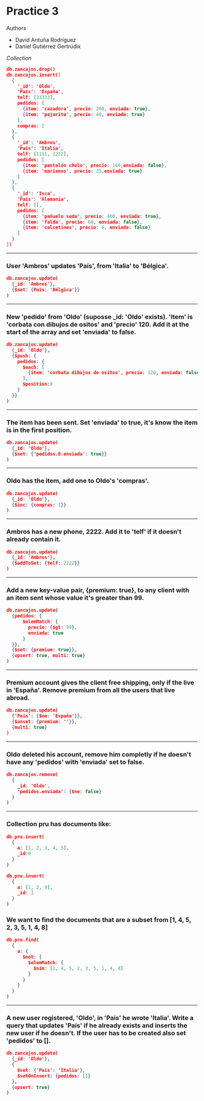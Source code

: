 # Practice 3
Authors
 - David Antuña Rodríguez
 - Daniel Gutiérrez Gertrúdix

_Collection_
```json
db.zancajos.drop()
db.zancajos.insert([
  {
    '_id': 'Oldo',
    'País': 'España',
    telf: [33333],
    pedidos: [
      {item: 'cazadora', precio: 200, enviada: true},
      {item: 'pajarita', precio: 40, enviada: true}
    ],
    compras: 2
  },
  {
    '_id': 'Ambros',
    'País': 'Italia',
    telf: [1111, 2222],
    pedidos: [
      {item: 'pantalón chulo', precio: 160,enviada: false},
      {item: 'marianos', precio: 25,enviada: true}
    ]
  },
  {
    '_id': 'Isca',
    'País': 'Alemania',
    telf: [],
    pedidos: [
      {item: 'pañuelo seda', precio: 400, enviada: true},
      {item: 'falda', precio: 60, enviada: false},
      {item: 'calcetines', precio: 6, enviada: false}
    ]
  }
])
```

------
### User 'Ambros' updates 'País', from 'Italia' to 'Bélgica'.

```json
db.zancajos.update(
  {_id: 'Ambros'},
  {$set: {País: 'Bélgica'}}
)
```

------
### New 'pedido' from 'Oldo' (suposse _id: 'Oldo' exists). 'Item' is 'corbata con dibujos de ositos' and 'precio' 120. Add it at the start of the array and set 'enviada' to false.

```json
db.zancajos.update(
  {_id: 'Oldo'},
  {$push: {
    pedidos: {
      $each: [
        {item: 'corbata dibujos de ositos', precio: 120, enviada: false}
      ],
      $position:0
    }
  }}
)
```

------
### The item has been sent. Set 'enviada' to true, it's know the item is in the first position.

```json
db.zancajos.update(
  {_id: 'Oldo'},
  {$set: {'pedidos.0.enviada': true}}
)
```

------
### Oldo has the item, add one to Oldo's 'compras'.

```json
db.zancajos.update(
  {_id: 'Oldo'},
  {$inc: {compras: 1}}
)
```

------
### Ambros has a new phone, 2222. Add it to 'telf' if it doesn't already contain it.

```json
db.zancajos.update(
  {_id: 'Ambros'},
  {$addToSet: {telf: 2222}}
)
```

------
### Add a new key-value pair, {premium: true}, to any client with an item sent whose value it's greater than 99.

```json
db.zancajos.update(
  {pedidos: {
      $elemMatch: {
        precio: {$gt: 99},
        enviada: true
      }
  }},
  {$set: {premium: true}},
  {upsert: true, multi: true}
)
```

------
### Premium account gives the client free shipping, only if the live in 'España'. Remove premium from all the users that live abroad.

```json
db.zancajos.update(
  {'País': {$ne: 'España'}},
  {$unset: {premium: ''}},
  {multi: true}
)
```

------
### Oldo deleted his account, remove him completly if he doesn't have any 'pedidos' with 'enviada' set to false.

```json
db.zancajos.remove(
  {
    _id: 'Oldo',
    'pedidos.enviada': {$ne: false}
  }
)
```

------
### Collection pru has documents like:
```json
db.pru.insert(
  {
    a: [1, 2, 3, 4, 5],
    _id:0
  }
)

db.pru.insert(
  {
    a: [1, 2, 9],
    _id: 1
  }
)
```
### We want to find the documents that are a subset from [1, 4, 5, 2, 3, 5, 1, 4, 8]

```json
db.pru.find(
  {
    a: {
      $not: {
        $elemMatch: {
          $nin: [1, 4, 5, 2, 3, 5, 1, 4, 8]
        }
      }
    }
  }
)
```

------
### A new user registered, 'Oldo', in 'País' he wrote 'Italia'. Write a query that updates 'País' if he already exists and inserts the new user if he doesn't. If the user has to be created also set 'pedidos' to [].

```json
db.zancajos.update(
  {_id: 'Oldo'},
  {
    $set: {'País': 'Italia'},
    $setOnInsert: {pedidos: []}
  },
  {upsert: true}
)
```